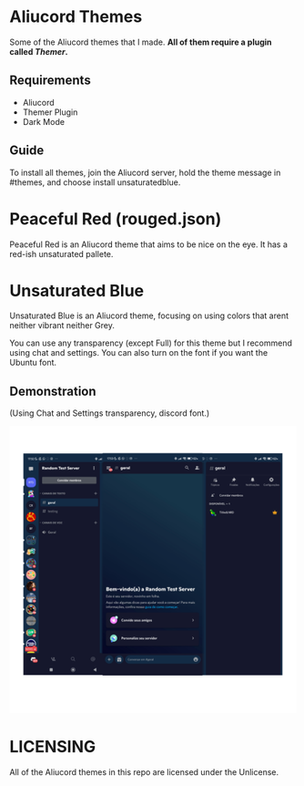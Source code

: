 # Aliucord Themes
Some of the Aliucord themes that I made. **All of them require a plugin called *Themer*.**

## Requirements
- Aliucord
- Themer Plugin
- Dark Mode

## Guide
To install all themes, join the Aliucord server, hold the theme message in #themes, and choose install unsaturatedblue.




# Peaceful Red (rouged.json)
Peaceful Red is an Aliucord theme that aims to be nice on the eye. It has a red-ish unsaturated pallete.


# Unsaturated Blue
Unsaturated Blue is an Aliucord theme, focusing on using colors that arent neither vibrant neither Grey.

You can use any transparency (except Full) for this theme but I recommend using chat and settings. You can also turn on the font if you want the Ubuntu font.

## Demonstration
(Using Chat and Settings transparency, discord font.)

![Preview](https://github.com/MuubNito/AliucordThemes/blob/main/Sans%20titre%2064_20230802175733.png)


# LICENSING

All of the Aliucord themes in this repo are licensed under the Unlicense.


